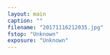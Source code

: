 ```yaml
---
layout: main
caption: ""
filename: "20171116212035.jpg"
fstop: "Unknown"
exposure: "Unknown"
---
```

